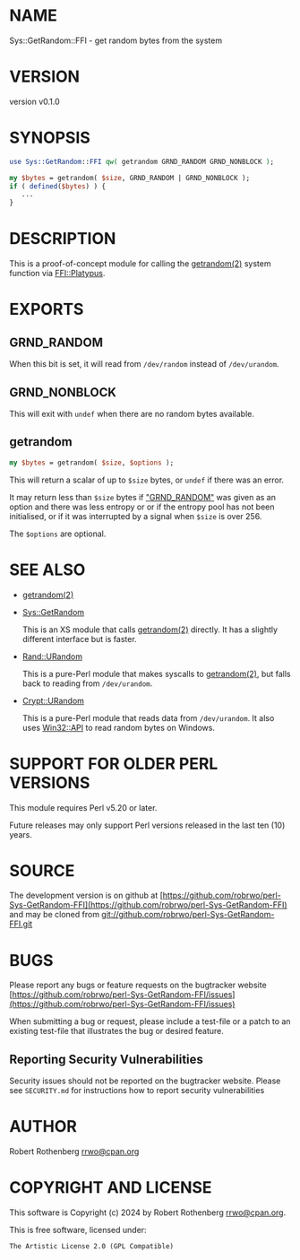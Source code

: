 # NAME

Sys::GetRandom::FFI - get random bytes from the system

# VERSION

version v0.1.0

# SYNOPSIS

```perl
use Sys::GetRandom::FFI qw( getrandom GRND_RANDOM GRND_NONBLOCK );

my $bytes = getrandom( $size, GRND_RANDOM | GRND_NONBLOCK );
if ( defined($bytes) ) {
   ...
}
```

# DESCRIPTION

This is a proof-of-concept module for calling the [getrandom(2)](http://man.he.net/man2/getrandom) system function via [FFI::Platypus](https://metacpan.org/pod/FFI%3A%3APlatypus).

# EXPORTS

## GRND\_RANDOM

When this bit is set, it will read from `/dev/random` instead of `/dev/urandom`.

## GRND\_NONBLOCK

This will exit with `undef` when there are no random bytes available.

## getrandom

```perl
my $bytes = getrandom( $size, $options );
```

This will return a scalar of up to `$size` bytes, or `undef` if there was an error.

It may return less than `$size` bytes if ["GRND\_RANDOM"](#grnd_random) was given as an option and there was less entropy or or if the
entropy pool has not been initialised, or if it was interrupted by a signal when `$size` is over 256.

The `$options` are optional.

# SEE ALSO

- [getrandom(2)](http://man.he.net/man2/getrandom)
- [Sys::GetRandom](https://metacpan.org/pod/Sys%3A%3AGetRandom)

    This is an XS module that calls [getrandom(2)](http://man.he.net/man2/getrandom) directly.  It has a slightly different interface but is faster.

- [Rand::URandom](https://metacpan.org/pod/Rand%3A%3AURandom)

    This is a pure-Perl module that makes syscalls to [getrandom(2)](http://man.he.net/man2/getrandom), but falls back to reading from `/dev/urandom`.

- [Crypt::URandom](https://metacpan.org/pod/Crypt%3A%3AURandom)

    This is a pure-Perl module that reads data from `/dev/urandom`. It also uses [Win32::API](https://metacpan.org/pod/Win32%3A%3AAPI) to read random bytes on
    Windows.

# SUPPORT FOR OLDER PERL VERSIONS

This module requires Perl v5.20 or later.

Future releases may only support Perl versions released in the last ten (10) years.

# SOURCE

The development version is on github at [https://github.com/robrwo/perl-Sys-GetRandom-FFI](https://github.com/robrwo/perl-Sys-GetRandom-FFI)
and may be cloned from [git://github.com/robrwo/perl-Sys-GetRandom-FFI.git](git://github.com/robrwo/perl-Sys-GetRandom-FFI.git)

# BUGS

Please report any bugs or feature requests on the bugtracker website
[https://github.com/robrwo/perl-Sys-GetRandom-FFI/issues](https://github.com/robrwo/perl-Sys-GetRandom-FFI/issues)

When submitting a bug or request, please include a test-file or a
patch to an existing test-file that illustrates the bug or desired
feature.

## Reporting Security Vulnerabilities

Security issues should not be reported on the bugtracker website. Please see `SECURITY.md` for instructions how to
report security vulnerabilities

# AUTHOR

Robert Rothenberg <rrwo@cpan.org>

# COPYRIGHT AND LICENSE

This software is Copyright (c) 2024 by Robert Rothenberg <rrwo@cpan.org>.

This is free software, licensed under:

```
The Artistic License 2.0 (GPL Compatible)
```
